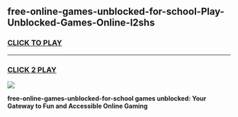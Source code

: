
## free-online-games-unblocked-for-school-Play-Unblocked-Games-Online-l2shs
<h3>
<a href="https://premium76.site?title=free-online-games-unblocked-for-school&ref=25A">CLICK TO PLAY</a></h3>
<hr>

<h3>
<a href="https://premium76.site?title=free-online-games-unblocked-for-school&ref=25A">CLICK 2 PLAY</a>
  
</h3>

<a href="https://premium76.site?title=free-online-games-unblocked-for-school&ref=25A"><img src="https://clearcache.store/games.png"></a>


**free-online-games-unblocked-for-school games unblocked: Your Gateway to Fun and Accessible Online Gaming**
